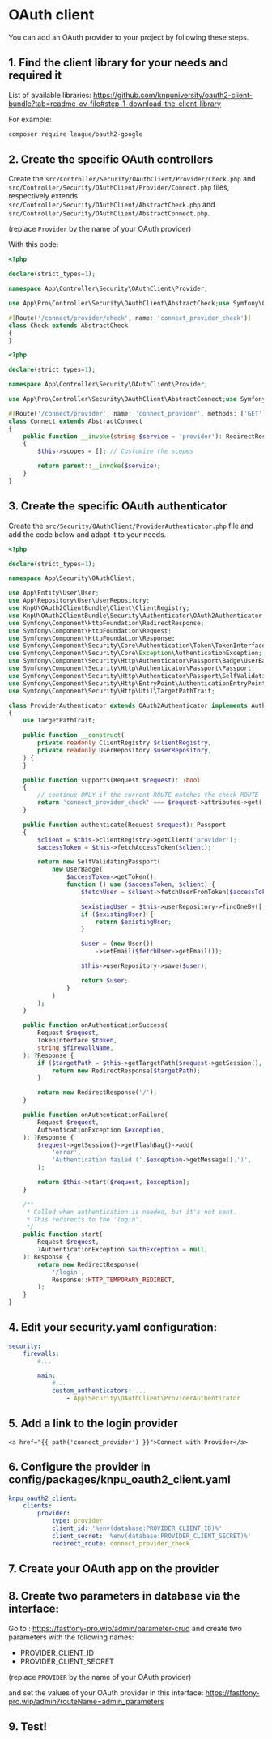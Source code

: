 # OAuth client

You can add an OAuth provider to your project by following these steps.

## 1. Find the client library for your needs and required it

List of available libraries:
https://github.com/knpuniversity/oauth2-client-bundle?tab=readme-ov-file#step-1-download-the-client-library

For example:

```bash
composer require league/oauth2-google
```

## 2. Create the specific OAuth controllers

Create the `src/Controller/Security/OAuthClient/Provider/Check.php` and
`src/Controller/Security/OAuthClient/Provider/Connect.php` files, respectively extends
`src/Controller/Security/OAuthClient/AbstractCheck.php` and `src/Controller/Security/OAuthClient/AbstractConnect.php`.

(replace `Provider` by the name of your OAuth provider)

With this code:

```php
<?php

declare(strict_types=1);

namespace App\Controller\Security\OAuthClient\Provider;

use App\Pro\Controller\Security\OAuthClient\AbstractCheck;use Symfony\Component\Routing\Attribute\Route;

#[Route('/connect/provider/check', name: 'connect_provider_check')]
class Check extends AbstractCheck
{
}
```

```php
<?php

declare(strict_types=1);

namespace App\Controller\Security\OAuthClient\Provider;

use App\Pro\Controller\Security\OAuthClient\AbstractConnect;use Symfony\Component\HttpFoundation\RedirectResponse;use Symfony\Component\Routing\Attribute\Route;

#[Route('/connect/provider', name: 'connect_provider', methods: ['GET'])]
class Connect extends AbstractConnect
{
    public function __invoke(string $service = 'provider'): RedirectResponse
    {
        $this->scopes = []; // Customize the scopes

        return parent::__invoke($service);
    }
}
```

## 3. Create the specific OAuth authenticator

Create the `src/Security/OAuthClient/ProviderAuthenticator.php` file and add the code below and adapt it to your needs.

```php
<?php

declare(strict_types=1);

namespace App\Security\OAuthClient;

use App\Entity\User\User;
use App\Repository\User\UserRepository;
use KnpU\OAuth2ClientBundle\Client\ClientRegistry;
use KnpU\OAuth2ClientBundle\Security\Authenticator\OAuth2Authenticator;
use Symfony\Component\HttpFoundation\RedirectResponse;
use Symfony\Component\HttpFoundation\Request;
use Symfony\Component\HttpFoundation\Response;
use Symfony\Component\Security\Core\Authentication\Token\TokenInterface;
use Symfony\Component\Security\Core\Exception\AuthenticationException;
use Symfony\Component\Security\Http\Authenticator\Passport\Badge\UserBadge;
use Symfony\Component\Security\Http\Authenticator\Passport\Passport;
use Symfony\Component\Security\Http\Authenticator\Passport\SelfValidatingPassport;
use Symfony\Component\Security\Http\EntryPoint\AuthenticationEntryPointInterface;
use Symfony\Component\Security\Http\Util\TargetPathTrait;

class ProviderAuthenticator extends OAuth2Authenticator implements AuthenticationEntryPointInterface
{
    use TargetPathTrait;

    public function __construct(
        private readonly ClientRegistry $clientRegistry,
        private readonly UserRepository $userRepository,
    ) {
    }

    public function supports(Request $request): ?bool
    {
        // continue ONLY if the current ROUTE matches the check ROUTE
        return 'connect_provider_check' === $request->attributes->get('_route');
    }

    public function authenticate(Request $request): Passport
    {
        $client = $this->clientRegistry->getClient('provider');
        $accessToken = $this->fetchAccessToken($client);

        return new SelfValidatingPassport(
            new UserBadge(
                $accessToken->getToken(),
                function () use ($accessToken, $client) {
                    $fetchUser = $client->fetchUserFromToken($accessToken);

                    $existingUser = $this->userRepository->findOneBy(['email' => $fetchUser->getEmail()]);
                    if ($existingUser) {
                        return $existingUser;
                    }

                    $user = (new User())
                        ->setEmail($fetchUser->getEmail());

                    $this->userRepository->save($user);

                    return $user;
                }
            )
        );
    }

    public function onAuthenticationSuccess(
        Request $request,
        TokenInterface $token,
        string $firewallName,
    ): ?Response {
        if ($targetPath = $this->getTargetPath($request->getSession(), $firewallName)) {
            return new RedirectResponse($targetPath);
        }

        return new RedirectResponse('/');
    }

    public function onAuthenticationFailure(
        Request $request,
        AuthenticationException $exception,
    ): ?Response {
        $request->getSession()->getFlashBag()->add(
            'error',
            'Authentication failed ('.$exception->getMessage().')',
        );

        return $this->start($request, $exception);
    }

    /**
     * Called when authentication is needed, but it's not sent.
     * This redirects to the 'login'.
     */
    public function start(
        Request $request,
        ?AuthenticationException $authException = null,
    ): Response {
        return new RedirectResponse(
            '/login',
            Response::HTTP_TEMPORARY_REDIRECT,
        );
    }
}
```

## 4. Edit your security.yaml configuration:

```yaml
security:
    firewalls:
        #...

        main:
            #...
            custom_authenticators: ...
                - App\Security\OAuthClient\ProviderAuthenticator
```

## 5. Add a link to the login provider

```twig
<a href="{{ path('connect_provider') }}">Connect with Provider</a>
```

## 6. Configure the provider in config/packages/knpu_oauth2_client.yaml

```yaml
knpu_oauth2_client:
    clients:
        provider:
            type: provider
            client_id: '%env(database:PROVIDER_CLIENT_ID)%'
            client_secret: '%env(database:PROVIDER_CLIENT_SECRET)%'
            redirect_route: connect_provider_check
```

## 7. Create your OAuth app on the provider

## 8. Create two parameters in database via the interface:

Go to : https://fastfony-pro.wip/admin/parameter-crud
and create two parameters with the following names:

- PROVIDER_CLIENT_ID
- PROVIDER_CLIENT_SECRET

(replace `PROVIDER` by the name of your OAuth provider)

and set the values of your OAuth provider in this interface:
https://fastfony-pro.wip/admin?routeName=admin_parameters

## 9. Test!
